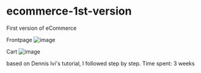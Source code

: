 # ecommerce-1st-version
First version of eCommerce

Frontpage
![image](https://user-images.githubusercontent.com/3943324/141183786-1119dd43-5bd6-495e-82c8-9c014e4d756c.png)

Cart
![image](https://user-images.githubusercontent.com/3943324/141183811-26e61c31-240d-49a3-ba8c-374b97ab3df0.png)


based on Dennis Ivi's tutorial, I followed step by step. Time spent: 3 weeks
